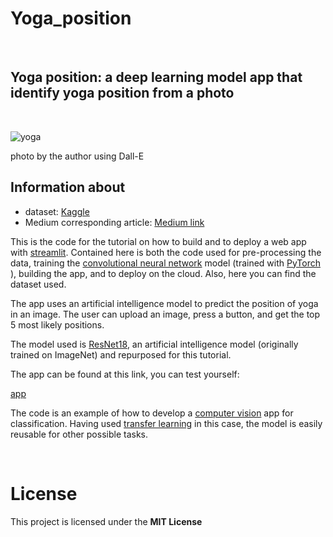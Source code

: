# Yoga_position

&nbsp;
## Yoga position: a deep learning model app that identify yoga position from a photo

&nbsp;


![yoga](https://github.com/SalvatoreRa/Yoga_position/blob/main/DALL%C2%B7E%202022-11-15%2015.55.47%20-%20digital%20art%20of%20a%20humanoide%20android%20doing%20yoga%20in%20a%20park,%20high%20quality,%204k.png?raw=true')

photo by the author using Dall-E
&nbsp;
## Information about

* dataset: [Kaggle](https://www.kaggle.com/datasets/tr1gg3rtrash/yoga-posture-dataset)
* Medium corresponding article: [Medium link](https://medium.com/mlearning-ai/make-an-app-with-streamlit-in-minutes-bec48ee19d67)

This is the code for the tutorial on how to build and to deploy a web app with [streamlit](https://docs.streamlit.io/). Contained here is both the code used for pre-processing the data, training the [convolutional neural network](https://en.wikipedia.org/wiki/Convolutional_neural_network) model (trained with [PyTorch](https://pytorch.org/) ),  building the app, and to deploy on the cloud. Also, here you can find the dataset used.

The app uses an artificial intelligence model to predict the position of yoga in an image. The user can upload an image, press a button, and get the top 5 most likely positions.

The model used is [ResNet18](https://pytorch.org/vision/main/models/generated/torchvision.models.resnet18.html), an artificial intelligence model (originally trained on ImageNet) and repurposed for this tutorial.

The app can be found at this link, you can test yourself:

[app](https://salvatorera-yoga-position-yoga-model-8um8ih.streamlit.app/)

The code is an example of how to develop a [computer vision](https://en.wikipedia.org/wiki/Computer_vision) app for classification. Having used [transfer learning](https://cs231n.github.io/transfer-learning/) in this case, the model is easily reusable for other possible tasks. 


&nbsp;

# License

This project is licensed under the **MIT License** 


